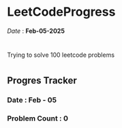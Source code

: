 # LeetCodeProgress
*Date* : **Feb-05-2025**
#
Trying to solve 100 leetcode problems
#
## Progres Tracker

### Date : Feb - 05 
### Problem Count : 0
